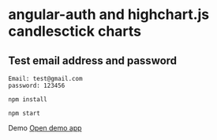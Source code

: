 # angular-auth and highchart.js candlesctick charts

## Test email address and password

```
Email: test@gmail.com
password: 123456

```

```
npm install

npm start

```

Demo [Open demo app](https://netlify.com)